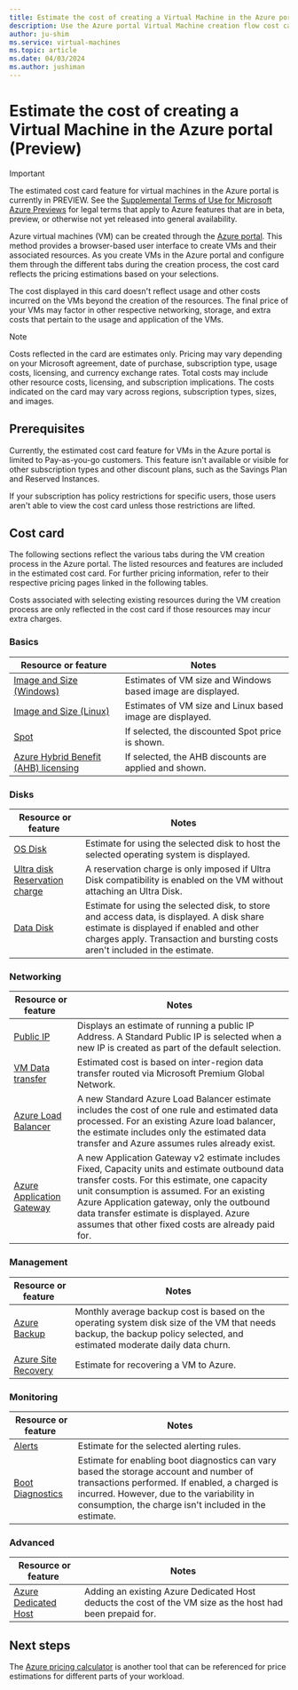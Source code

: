 ```yaml
---
title: Estimate the cost of creating a Virtual Machine in the Azure portal (Preview)
description: Use the Azure portal Virtual Machine creation flow cost card to estimate the final cost of your Virtual Machine.
author: ju-shim
ms.service: virtual-machines
ms.topic: article
ms.date: 04/03/2024
ms.author: jushiman
---
```


# Estimate the cost of creating a Virtual Machine in the Azure portal (Preview)

> [!IMPORTANT]
> The estimated cost card feature for virtual machines in the Azure portal is currently in PREVIEW. See the [Supplemental Terms of Use for Microsoft Azure Previews](https://azure.microsoft.com/support/legal/preview-supplemental-terms/) for legal terms that apply to Azure features that are in beta, preview, or otherwise not yet released into general availability.


Azure virtual machines (VM) can be created through the [Azure portal](https://portal.azure.com/). This method provides a browser-based user interface to create VMs and their associated resources. As you create VMs in the Azure portal and configure them through the different tabs during the creation process, the cost card reflects the pricing estimations based on your selections. 

The cost displayed in this card doesn't reflect usage and other costs incurred on the VMs beyond the creation of the resources. The final price of your VMs may factor in other respective networking, storage, and extra costs that pertain to the usage and application of the VMs. 

> [!NOTE]
> Costs reflected in the card are estimates only. Pricing may vary depending on your Microsoft agreement, date of purchase, subscription type, usage costs, licensing, and currency exchange rates. Total costs may include other resource costs, licensing, and subscription implications. The costs indicated on the card may vary across regions, subscription types, sizes, and images.

## Prerequisites

Currently, the estimated cost card feature for VMs in the Azure portal is limited to Pay-as-you-go customers. This feature isn't available or visible for other subscription types and other discount plans, such as the Savings Plan and Reserved Instances.

If your subscription has policy restrictions for specific users, those users aren't able to view the cost card unless those restrictions are lifted.

## Cost card

The following sections reflect the various tabs during the VM creation process in the Azure portal. The listed resources and features are included in the estimated cost card. For further pricing information, refer to their respective pricing pages linked in the following tables. 

Costs associated with selecting existing resources during the VM creation process are only reflected in the cost card if those resources may incur extra charges.

### Basics

| Resource or feature                      | Notes                                          |
|------------------------------------------|-----------------------------------------------------------|
| [Image and Size (Windows)](https://azure.microsoft.com/pricing/details/virtual-machines/windows/) | Estimates of VM size and Windows based image are displayed. |
| [Image and Size (Linux)](https://azure.microsoft.com/pricing/details/virtual-machines/linux/) | Estimates of VM size and Linux based image are displayed. |
| [Spot](https://azure.microsoft.com/pricing/spot-advisor/) | If selected, the discounted Spot price is shown. |
| [Azure Hybrid Benefit (AHB) licensing](https://azure.microsoft.com/pricing/hybrid-benefit/) | If selected, the AHB discounts are applied and shown. |

### Disks

| Resource or feature                      | Notes                                          |
|------------------------------------------|-----------------------------------------------------------|
| [OS Disk](https://azure.microsoft.com/pricing/details/managed-disks/) | Estimate for using the selected disk to host the selected operating system is displayed.|
| [Ultra disk Reservation charge](https://azure.microsoft.com/pricing/details/managed-disks/) | A reservation charge is only imposed if Ultra Disk compatibility is enabled on the VM without attaching an Ultra Disk.|
| [Data Disk](https://azure.microsoft.com/pricing/details/managed-disks/) | Estimate for using the selected disk, to store and access data, is displayed. A disk share estimate is displayed if enabled and other charges apply. Transaction and bursting costs aren't included in the estimate. |

### Networking

| Resource or feature                      | Notes                                          |
|------------------------------------------|-----------------------------------------------------------|
| [Public IP](https://azure.microsoft.com/pricing/details/ip-addresses/) | Displays an estimate of running a public IP Address. A Standard Public IP is selected when a new IP is created as part of the default selection. |
| [VM Data transfer](https://azure.microsoft.com/pricing/details/bandwidth/) | Estimated cost is based on inter-region data transfer routed via Microsoft Premium Global Network. |
| [Azure Load Balancer](https://azure.microsoft.com/pricing/details/load-balancer/) | A new Standard Azure Load Balancer estimate includes the cost of one rule and estimated data processed. For an existing Azure load balancer, the estimate includes only the estimated data transfer and Azure assumes rules already exist. |
| [Azure Application Gateway](https://azure.microsoft.com/pricing/details/application-gateway/) | A new Application Gateway v2 estimate includes Fixed, Capacity units and estimate outbound data transfer costs. For this estimate, one capacity unit consumption is assumed. For an existing Azure Application gateway, only the outbound data transfer estimate is displayed. Azure assumes that other fixed costs are already paid for. |

### Management 

| Resource or feature                      | Notes                                          |
|------------------------------------------|-----------------------------------------------------------|
| [Azure Backup](https://azure.microsoft.com/pricing/details/backup/) | Monthly average backup cost is based on the operating system disk size of the VM that needs backup, the backup policy selected, and estimated moderate daily data churn. |
| [Azure Site Recovery](https://azure.microsoft.com/pricing/details/site-recovery/) | Estimate for recovering a VM to Azure.|

### Monitoring 

| Resource or feature                      | Notes                                          |
|------------------------------------------|-----------------------------------------------------------|
| [Alerts](https://azure.microsoft.com/pricing/details/monitor/) | Estimate for the selected alerting rules. |
| [Boot Diagnostics](https://azure.microsoft.com/pricing/details/storage/blobs/) | Estimate for enabling boot diagnostics can vary based the storage account and number of transactions performed. If enabled, a charged is incurred. However, due to the variability in consumption, the charge isn't included in the estimate.|

### Advanced 

| Resource or feature                      | Notes                                          |
|------------------------------------------|-----------------------------------------------------------|
| [Azure Dedicated Host](https://azure.microsoft.com/pricing/details/virtual-machines/dedicated-host/) | Adding an existing Azure Dedicated Host deducts the cost of the VM size as the host had been prepaid for. |

## Next steps

The [Azure pricing calculator](https://azure.microsoft.com/pricing/calculator/) is another tool that can be referenced for price estimations for different parts of your workload.
